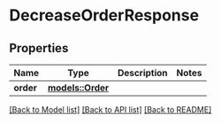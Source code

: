 # DecreaseOrderResponse

## Properties

Name | Type | Description | Notes
------------ | ------------- | ------------- | -------------
**order** | [**models::Order**](Order.md) |  | 

[[Back to Model list]](../README.md#documentation-for-models) [[Back to API list]](../README.md#documentation-for-api-endpoints) [[Back to README]](../README.md)


